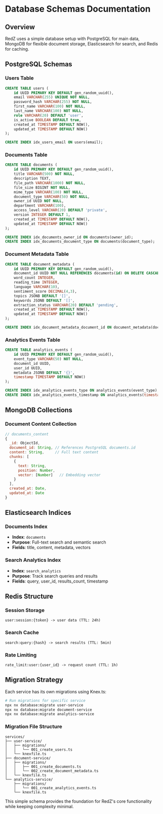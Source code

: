 # Database Schemas Documentation

## Overview

RedZ uses a simple database setup with PostgreSQL for main data, MongoDB for flexible document storage, Elasticsearch for search, and Redis for caching.

## PostgreSQL Schemas

### Users Table

```sql
CREATE TABLE users (
    id UUID PRIMARY KEY DEFAULT gen_random_uuid(),
    email VARCHAR(255) UNIQUE NOT NULL,
    password_hash VARCHAR(255) NOT NULL,
    first_name VARCHAR(100) NOT NULL,
    last_name VARCHAR(100) NOT NULL,
    role VARCHAR(20) DEFAULT 'user',
    is_active BOOLEAN DEFAULT true,
    created_at TIMESTAMP DEFAULT NOW(),
    updated_at TIMESTAMP DEFAULT NOW()
);

CREATE INDEX idx_users_email ON users(email);
```

### Documents Table

```sql
CREATE TABLE documents (
    id UUID PRIMARY KEY DEFAULT gen_random_uuid(),
    title VARCHAR(500) NOT NULL,
    description TEXT,
    file_path VARCHAR(1000) NOT NULL,
    file_size BIGINT NOT NULL,
    mime_type VARCHAR(100) NOT NULL,
    document_type VARCHAR(50) NOT NULL,
    owner_id UUID NOT NULL,
    department VARCHAR(100),
    access_level VARCHAR(20) DEFAULT 'private',
    version INTEGER DEFAULT 1,
    created_at TIMESTAMP DEFAULT NOW(),
    updated_at TIMESTAMP DEFAULT NOW()
);

CREATE INDEX idx_documents_owner_id ON documents(owner_id);
CREATE INDEX idx_documents_document_type ON documents(document_type);
```

### Document Metadata Table

```sql
CREATE TABLE document_metadata (
    id UUID PRIMARY KEY DEFAULT gen_random_uuid(),
    document_id UUID NOT NULL REFERENCES documents(id) ON DELETE CASCADE,
    word_count INTEGER,
    reading_time INTEGER,
    language VARCHAR(10),
    sentiment_score DECIMAL(4,3),
    topics JSONB DEFAULT '[]',
    keywords JSONB DEFAULT '[]',
    extraction_status VARCHAR(20) DEFAULT 'pending',
    created_at TIMESTAMP DEFAULT NOW(),
    updated_at TIMESTAMP DEFAULT NOW()
);

CREATE INDEX idx_document_metadata_document_id ON document_metadata(document_id);
```

### Analytics Events Table

```sql
CREATE TABLE analytics_events (
    id UUID PRIMARY KEY DEFAULT gen_random_uuid(),
    event_type VARCHAR(50) NOT NULL,
    document_id UUID,
    user_id UUID,
    metadata JSONB DEFAULT '{}',
    timestamp TIMESTAMP DEFAULT NOW()
);

CREATE INDEX idx_analytics_events_type ON analytics_events(event_type);
CREATE INDEX idx_analytics_events_timestamp ON analytics_events(timestamp);
```

## MongoDB Collections

### Document Content Collection

```javascript
// documents_content
{
  _id: ObjectId,
  document_id: String, // References PostgreSQL documents.id
  content: String,     // Full text content
  chunks: [
    {
      text: String,
      position: Number,
      vector: [Number]   // Embedding vector
    }
  ],
  created_at: Date,
  updated_at: Date
}
```

## Elasticsearch Indices

### Documents Index

- **Index**: `documents`
- **Purpose**: Full-text search and semantic search
- **Fields**: title, content, metadata, vectors

### Search Analytics Index

- **Index**: `search_analytics`
- **Purpose**: Track search queries and results
- **Fields**: query, user_id, results_count, timestamp

## Redis Structure

### Session Storage

```
user:session:{token} -> user data (TTL: 24h)
```

### Search Cache

```
search:query:{hash} -> search results (TTL: 5min)
```

### Rate Limiting

```
rate_limit:user:{user_id} -> request count (TTL: 1h)
```

## Migration Strategy

Each service has its own migrations using Knex.ts:

```bash
# Run migrations for specific service
npx nx database:migrate user-service
npx nx database:migrate document-service
npx nx database:migrate analytics-service
```

### Migration File Structure

```
services/
├── user-service/
│   ├── migrations/
│   │   └── 001_create_users.ts
│   └── knexfile.ts
├── document-service/
│   ├── migrations/
│   │   ├── 001_create_documents.ts
│   │   └── 002_create_document_metadata.ts
│   └── knexfile.ts
└── analytics-service/
    ├── migrations/
    │   └── 001_create_analytics_events.ts
    └── knexfile.ts
```

This simple schema provides the foundation for RedZ's core functionality while keeping complexity minimal.

